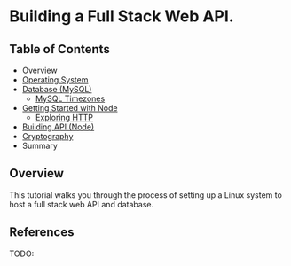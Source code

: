
# Building a Full Stack Web API.

## Table of Contents
 - Overview
 - [Operating System](linux/README.md)
 - [Database (MySQL)](db/README.md)</br>
   - [MySQL Timezones](db/MYSQLTZ.md)
 - [Getting Started with Node](web/README.md)
   - [Exploring HTTP](web/HTTP.md)
 - [Building API (Node)](web/api/js/src/iotapi/README.md)
 - [Cryptography](web/CRYPTO.md)
 - Summary

## Overview
This tutorial walks you through the process of setting up a Linux system to host a full stack web API and database.


## References
TODO:
